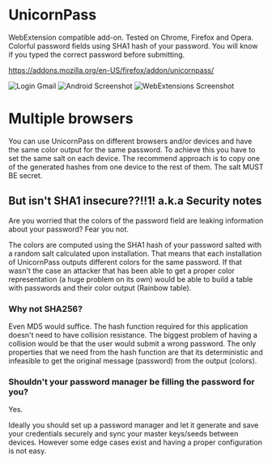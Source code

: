 # UnicornPass
WebExtension compatible add-on. Tested on Chrome, Firefox and Opera.
Colorful password fields using SHA1 hash of your password. You will know if you typed the correct password before submitting.

https://addons.mozilla.org/en-US/firefox/addon/unicornpass/

![Login Gmail](https://addons.cdn.mozilla.net/user-media/previews/full/167/167906.png)
![Android Screenshot](https://addons.cdn.mozilla.net/user-media/previews/full/167/167908.png)
![WebExtensions Screenshot](https://addons.cdn.mozilla.net/user-media/previews/full/186/186758.png)

# Multiple browsers
You can use UnicornPass on different browsers and/or devices and have the same color output for the same password. To achieve this you have to set the same salt on each device.
The recommend approach is to copy one of the generated hashes from one device to the rest of them.
The salt MUST BE secret.

## But isn't SHA1 insecure??!!1! a.k.a Security notes
Are you worried that the colors of the password field are leaking information about your password? Fear you not.

The colors are computed using the SHA1 hash of your password salted with a random salt calculated upon installation. 
That means that each installation of UnicornPass outputs different colors for the same password. 
If that wasn't the case an attacker that has been able to get a proper color representation (a huge problem on its own) would be able to build a table with passwords and their color output (Rainbow table).

### Why not SHA256?
Even MD5 would suffice. The hash function required for this application doesn't need to have collision resistance. The biggest problem of having a collision would be that the user would submit a wrong password. The only properties that we need from the hash function are that its deterministic and infeasible to get the original message (password) from the output (colors).

### Shouldn't your password manager be filling the password for you?
Yes.

Ideally you should set up a password manager and let it generate and save your credentials securely and sync your master keys/seeds between devices. However some edge cases exist and having a proper configuration is not easy.

